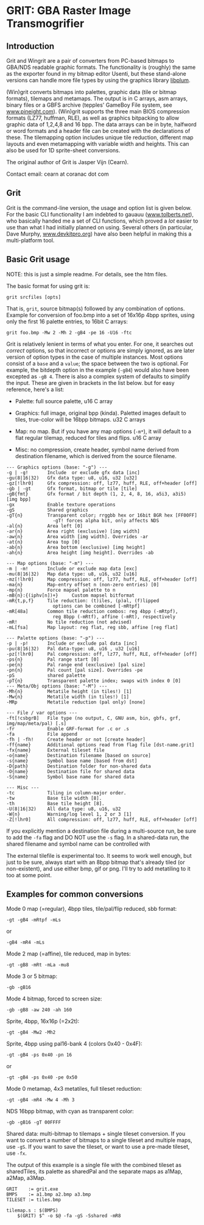 # GRIT: GBA Raster Image Transmogrifier

## Introduction

Grit and Wingrit are a pair of converters from PC-based bitmaps to GBA/NDS
readable graphic formats. The functionality is (roughly) the same as the
exporter found in my bitmap editor Usenti, but these stand-alone versions can
handle more file types by using the graphics library
[libplum](https://github.com/aaaaaa123456789/libplum).

(Win)grit converts bitmaps into palettes, graphic data (tile or bitmap formats),
tilemaps and metamaps. The output is in C arrays, asm arrays, binary files or a
GBFS archive (tepples' GameBoy File system, see www.pineight.com). (Win)grit
supports the three main BIOS compression formats (LZ77, huffman, RLE), as well
as graphics bitpacking to allow graphic data of 1,2,4,8 and 16 bpp.  The data
arrays can be in byte, halfword or word formats and a header file can be created
with the declarations of these. The tilemapping option includes unique tile
reduction, different map layouts and even metamapping with variable width and
heights. This can also be used for 1D sprite-sheet conversions.

The original author of Grit is Jasper Vijn (Cearn).

Contact email: cearn at coranac dot com

## Grit

Grit is the command-line version, the usage and option list is given below. For
the basic CLI functionality I am indebted to gauauu (www.tolberts.net), who
basically handed me a set of CLI functions, which proved a _lot_ easier to use
than what I had initially planned on using. Several others (in particular, Dave
Murphy, www.devkitpro.org) have also been helpful in making this a
multi-platform tool.

## Basic Grit usage

NOTE: this is just a simple readme. For details, see the htm files.

The basic format for using grit is:

```
grit srcfiles [opts]
```

That is, `grit`, source bitmap(s) followed by any combination of options.
Example for conversion of foo.bmp into a set of 16x16p 4bpp sprites, using only
the first 16 palette entries, to 16bit C arrays:

```
grit foo.bmp -Mw 2 -Mh 2 -gB4 -pe 16 -U16 -ftc
```

Grit is relatively lenient in terms of what you enter. For one, it searches out
_correct_ options, so that incorrect or options are simply ignored, as are later
version of option types in the case of multiple instances. Most options consist
of a `base` and a `value`; the space between the two is optional. For example,
the bitdepth option in the example (`-gB4`) would also have been excepted as
`-gB 4`. There is also a complex system of defaults to simplify the input. These
are given in brackets in the list below. but for easy reference, here's a list:

- Palette: full source palette, u16 C array

- Graphics: full image, original bpp (kinda). Paletted images default to tiles,
  true-color will be 16bpp bitmaps. u32 C arrays

- Map: no map. But if you have any map options (`-m*`), it will default to a
  flat regular tilemap, reduced for tiles and flips. u16 C array

- Misc: no compression, create header, symbol name derived from destination
  filename, which is derived from the source filename.

```
--- Graphics options (base: "-g") ---
-g | -g!       Include  or exclude gfx data [inc]
-gu(8|16|32)   Gfx data type: u8, u16, u32 [u32]
-gz[!lhr0]     Gfx compression: off, lz77, huff, RLE, off+header [off]
-gb | -gt      Gfx format, bitmap or tile [tile]
-gB{fmt}       Gfx format / bit depth (1, 2, 4, 8, 16, a5i3, a3i5) [img bpp]
-gx            Enable texture operations
-gS            Shared graphics
-gT{n}         Transparent color; rrggbb hex or 16bit BGR hex [FF00FF]
                 -gT! forces alpha bit, only affects NDS
-al{n}         Area left [0]
-ar{n}         Area right (exclusive) [img width]
-aw{n}         Area width [img width]. Overrides -ar
-at{n}         Area top [0]
-ab{n}         Area bottom (exclusive) [img height]
-ah{n}         Area height [img height]. Overrides -ab

--- Map options (base: "-m") ---
-m | -m!       Include or exclude map data [exc]
-mu(8|16|32)   Map data type: u8, u16, u32 [u16]
-mz[!lhr0]     Map compression: off, lz77, huff, RLE, off+header [off]
-ma{n}         Map-entry offset n (non-zero entries) [0]
-mp{n}         Force mapsel palette to n
-mB{n}:{(iphv[n])+}     Custom mapsel bitformat
-mR{t,p,f}     Tile reduction: (t)iles, (p)al, (f)lipped
                 options can be combined [-mRtpf]
-mR[48a]       Common tile reduction combos: reg 4bpp (-mRtpf),
                 reg 8bpp (-mRtf), affine (-mRt), respectively
-mR!           No tile reduction (not advised)
-mL[fsa]       Map layout: reg flat, reg sbb, affine [reg flat]

--- Palette options (base: "-p") ---
-p | -p!       Include or exclude pal data [inc]
-pu(8|16|32)   Pal data-type: u8, u16 , u32 [u16]
-pz[!lhr0]     Pal compression: off, lz77, huff, RLE, off+header [off]
-ps{n}         Pal range start [0]
-pe{n}         Pal range end (exclusive) [pal size]
-pn{n}         Pal count [pal size]. Overrides -pe
-pS            shared palette
-pT{n}         Transparent palette index; swaps with index 0 [0]
--- Meta/Obj options (base: "-M") ---
-Mh{n}         Metatile height (in tiles!) [1]
-Mw{n}         Metatile width (in tiles!) [1]
-MRp           Metatile reduction (pal only) [none]

--- File / var options ---
-ft[!csbgrB]   File type (no output, C, GNU asm, bin, gbfs, grf, img/map/meta/pal) [.s]
-fr            Enable GRF-format for .c or .s
-fa            File append
-fh | -fh!     Create header or not [create header]
-ff{name}      Additional options read from flag file [dst-name.grit]
-fx{name}      External tileset file
-o{name}       Destination filename [based on source]
-s{name}       Symbol base name [based from dst]
-D{path}       Destination folder for non-shared data
-O{name}       Destination file for shared data
-S{name}       Symbol base name for shared data

--- Misc ---
-tc            Tiling in column-major order.
-tw            Base tile width [8].
-th            Base tile height [8].
-U(8|16|32)    All data type: u8, u16, u32
-W{n}          Warning/log level 1, 2 or 3 [1]
-Z[!lhr0]      All compression: off, lz77, huff, RLE, off+header [off]
```

If you explicitly mention a destination file during a multi-source run, be sure
to add the `-fa` flag and DO NOT use the `-s` flag. In a shared-data run, the
shared filename and symbol name can be controlled with

The external tilefile is experimental too. It seems to work well enough, but
just to be sure, always start with an 8bpp bitmap that's already tiled (or
non-existent), and use either bmp, gif or png. I'll try to add metatiling to it
too at some point.

## Examples for common conversions

Mode 0 map (=regular), 4bpp tiles, tile/pal/flip reduced, sbb format:
```
-gt -gB4 -mRtpf -mLs
```
or
```
-gB4 -mR4 -mLs
```

Mode 2 map (=affine), tile reduced, map in bytes:
```
-gt -gB8 -mRt -mLa -mu8
```
Mode 3 or 5 bitmap:
```
-gb -gB16
```

Mode 4 bitmap, forced to screen size:
```
-gb -gB8 -aw 240 -ah 160
```

Sprite, 4bpp, 16x16p (=2x2t):
```
-gt -gB4 -Mw2 -Mh2
```

Sprite, 4bpp using pal16-bank 4 (colors 0x40 - 0x4F):
```
-gt -gB4 -ps 0x40 -pn 16
```
or
```
-gt -gB4 -ps 0x40 -pe 0x50
```

Mode 0 metamap, 4x3 metatiles, full tileset reduction:
```
-gt -gB4 -mR4 -Mw 4 -Mh 3
```

NDS 16bpp bitmap, with cyan as transparent color:
```
-gb -gB16 -gT 00FFFF
```

Shared data: multi-bitmap to tilemaps + single tileset conversion.  If you want
to convert a number of bitmaps to a single tileset and multiple maps, use `-gS`.
If you want to save the tileset, or want to use a pre-made tileset, use `-fx`.

The output of this example is a single file with the combined tileset as
sharedTiles, its palette as sharedPal and the separate maps as a1Map, a2Map,
a3Map.

```
GRIT    := grit.exe
BMPS    := a1.bmp a2.bmp a3.bmp
TILESET := tiles.bmp

tilemap.s : $(BMPS)
	$(GRIT) $^ -o $@ -fa -gS -Sshared -mR8
```
